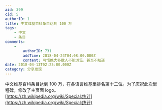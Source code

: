 ```yaml
---
aid: 399
cid: 5
authorID: 1
title: 中文维基百科条目达到 100 万
tags:
    - 中文
    - 条目
comments:
    -
        authorID: 731
        addTime: 2018-04-24T04:08:00.000Z
        content: 可惜绝大多数人不能浏览，甚至不知道
date: 2018-04-13T02:25:00.000Z
category: 分享发现
---
```


中文维基百科条目达到 100 万，在各语言维基里排名第十二位。为了庆祝此次里程碑，修改了主页面 logo。  
[https://zh.wikipedia.org/wiki/Special:统计](https://zh.wikipedia.org/wiki/Special:统计)
